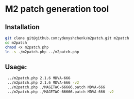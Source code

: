 # M2 patch generation tool

## Installation
```sh
git clone git@github.com:ydenyshchenk/m2patch.git m2patch
cd m2patch
chmod +x m2patch.php
ln -s ./m2patch.php ../m2patch.php
```

## Usage:
```sh
 ../m2patch.php 2.1.6 MDVA-666 
 ../m2patch.php 2.1.6 MDVA-666 -v2 
 ../m2patch.php ./MAGETWO-66666.patch MDVA-666 
 ../m2patch.php ./MAGETWO-66666.patch MDVA-666 -v2 
```